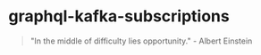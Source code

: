 # graphql-kafka-subscriptions


<!-- INSPIRATIONAL_QUOTE_START -->
> "In the middle of difficulty lies opportunity." - Albert Einstein
<!-- INSPIRATIONAL_QUOTE_END -->
